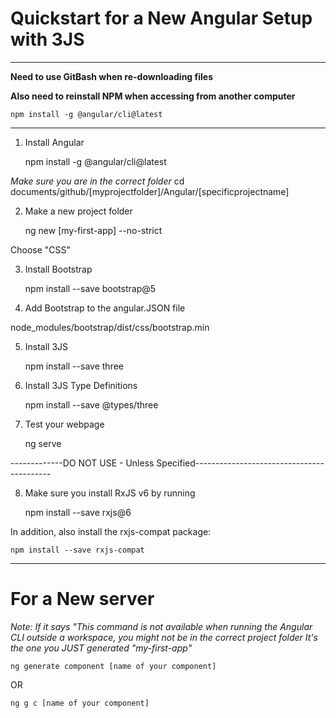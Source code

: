 # Quickstart for a New Angular Setup with 3JS

**************************************************
**Need to use GitBash when re-downloading files**

**Also need to reinstall NPM when accessing from another computer**

    npm install -g @angular/cli@latest

**************************************************

1. Install Angular

    npm install -g @angular/cli@latest

*Make sure you are in the correct folder*
cd documents/github/[myprojectfolder]/Angular/[specificprojectname]

2. Make a new project folder

    ng new [my-first-app] --no-strict

Choose "CSS"

3. Install Bootstrap

    npm install --save bootstrap@5

4. Add Bootstrap to the angular.JSON file

node_modules/bootstrap/dist/css/bootstrap.min

5. Install 3JS

    npm install --save three

6. Install 3JS Type Definitions

    npm install --save @types/three

7. Test your webpage

    ng serve


-------------DO NOT USE - Unless Specified------------------------------------------

8. Make sure you install RxJS v6 by running

    npm install --save rxjs@6 

In addition, also install the rxjs-compat package:

    npm install --save rxjs-compat

-------------------------------------------------------
# For a New server

*Note: If it says "This command is not available when running the Angular CLI outside a workspace, you might not be in the correct project folder*
*It's the one you JUST generated "my-first-app"*

    ng generate component [name of your component]

OR

    ng g c [name of your component]